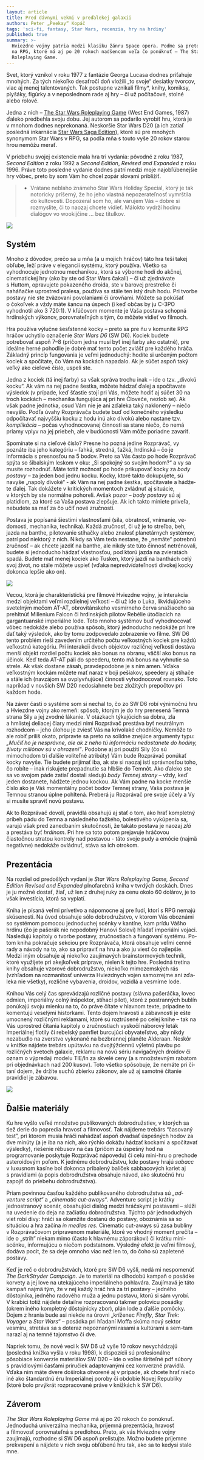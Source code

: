 ```yaml
---
layout: article
title: Pred dávnymi vekmi v preďalekej galaxii
authors: Peter „Peekay“ Kopáč
tags: 'sci-fi, fantasy, Star Wars, recenzia, hry na hrdiny'
published: true
summary: >-
  Hviezdne vojny patria medzi klasiku žánru Space opera. Poďme sa preto pozrieť
  na RPG, ktoré má aj po 20 rokoch nadšencom veľa čo ponúknuť – The Star Wars
  Roleplaying Game.
---
```

Svet, ktorý vznikol v roku 1977 z fantázie Georga Lucasa dodnes priťahuje mno­hých. Za tých niekoľko desaťročí doň vložili „to svoje“ desiatky tvorcov, viac aj menej talentovaných. Tak postupne vznikali filmy*, knihy, komiksy, plyšáky, figúrky a v neposlednom rade aj hry – či už počítačové, stolné alebo rolové. 

Jedna z nich – [The Star Wars Roleplaying Game](https://rpgforum.cz/anotace/star-wars-d6) (West End Games, 1987) ďaleko predbehla svoju dobu. Jej au­torom sa podarilo vyrobiť hru, ktorá je v mnohom dodnes neprekonaná. Nes­koršie Star Wars D20 (a ich zatiaľ posled­ná inkarnácia [Star Wars Saga Edition](https://rpgforum.cz/anotace/star-wars-saga-edition)),  ktoré sú pre mnohých synonymom Star Wars v RPG,  sa podľa mňa s touto vyše 20 rokov starou hrou nemôžu merať.

V priebehu svojej existencie mala hra tri vydania: pôvodné z roku 1987, _Second Edition_ z roku 1992 a _Second Edi­tion_, _Revised and Expanded_ z roku 1996. Práve toto posledné vydanie dodnes pa­trí medzi moje najobľúbenejšie hry vô­bec, preto by som Vám ho chcel zopár slovami priblížiť. 

> * Vrátane neblaho známeho Star Wars Holiday Special, ktorý je tak notoricky príšerný, že ho jeho vlastná nepozerateľnosť vymrštila do kultovosti. Dopozeral som ho, ale varujem Vás – dobre si rozmyslite, či to naozaj chcete vidieť. Málokto vydrží hodinu dialógov vo wookijčine ... bez titulkov.

![]({{site.baseurl}}/19/starwarsweg.jpg)


## Systém
Mnoho z dôvodov, prečo sa u mňa (a u mojich hráčov) táto hra teší takej obľu­be, leží práve v elegancii systému, ktorý používa. Všetko sa vyhodnocuje jednot­nou mechanikou, ktorá sa výborne hodí do akčnej, cinematickej hry (ako by ste od Star Wars čakali) – či už zjednávate s Huttom, opravujete pokazeného droi­da, ste v barovej prestrelke či naháňačke uprostred pralesa, používa sa stále ten istý druh hodu. Pri tvorbe postavy nie ste zväzovaní povolaniami či úrovňami. Môžete sa pokúšať o čokoľvek a vždy máte šancu na úspech (i keď občas by ju C-3PO vyhodnotil ako 3 720:1). V kľúčo­vom momente je Vaša postava schopná hrdinských výkonov, porovnateľných s tým, čo môžete vidieť vo filmoch. 

Hra používa výlučne šesťstenné koc­ky – preto sa pre ňu v komunite RPG hrá­čov uchytilo označenie _Star Wars D6_ (SW D6). Kociek budete potrebovať aspoň 7–8 (pričom jedna musí byť inej farby ako ostatné), pre ideálne herné pohodlie je dobré mať tento počet zvlášť pre každého hrá­ča. Základný princíp fungovania je veľmi jednoduchý: hodíte si určeným počtom kociek a spočítate, čo Vám na kockách napadalo. Ak je súčet aspoň taký veľký ako cieľové číslo, uspeli ste.  

Jedna z kociek (tá inej farby) sa však správa trochu inak – ide o tzv. „divokú kocku“. Ak vám na nej padne šestka, mô­žete hádzať ďalej a spočítavate výsledok (v prípade, keď šťastie stojí pri Vás, mô­žete hodiť aj súčet 30 na troch kockách – mechanika fungujúca aj pri hre Človeče, nezlob se). Ak však padne jednotka, osud Vám nie je ani zďaleka taký naklonený – niečo nevyšlo. Podľa úvahy Rozpráva­ča budete buď od konečného výsledku odpočítavať najvyššiu kocku z hodu inú ako divokú alebo nastane tzv. _komplikácia_ – počas vyhodnocovanej činnosti sa stane niečo, čo nemá priamy vplyv na jej priebeh, ale v budúcnosti Vám môže po­riadne zavariť.

Spomínate si na cieľové číslo? Pres­ne ho pozná jedine Rozprávač, vy pozná­te iba jeho kategóriu – ľahká, stredná, ťažká, hrdinská – čo je informácia s pres­nosťou na 5 bodov. Preto sa Vás často po hode Rozprávač spýta so šibalským leskom v oku: „Si spokojný so svojim ho­dom?“ a vy sa musíte rozhodnúť. Máte totiž možnosť po hode prikupovať kocky za _body postavy_ – za jeden bod jednu kocku. Kocky, ktoré takto dokupujete, sú navyše „napoly divoké“ - ak Vám na nej padne šestka, spočítavate a hádže­te ďalej. Tak dokážete v kritických mo­mentoch zvládnuť aj situácie, v ktorých by ste normálne pohoreli. Avšak pozor – _body postavy_ sú aj platidlom, za kto­ré sa Vaša postava zlepšuje. Ak ich takto miniete priveľa, nebudete sa mať za čo učiť nové zručnosti.

Postava je popísaná šiestimi vlast­nosťami (sila, obratnosť, vnímanie, ve­domosti, mechanika, technika). Každá zručnosť, či už je to streľba, beh, jazda na banthe, pilotovanie stíhačky alebo znalosť planetárnych systémov, patrí pod niektorý z nich. Nikdy sa Vám teda nestane, že „nemáte“ potrebnú zruč­nosť – ak chcete jazdiť na banthe, ale ni­kdy ste túto činnosť netrénovali, budete si jednoducho hádzať vlastnosťou, pod ktorú jazda na zvieratách spadá. Bude­te mať menej kociek ako Tusken, ktorý jazdí na banthách celý svoj život, no stá­le môžete uspieť (vďaka nepredvídateľ­nosti divokej kocky dokonca lepšie ako on).

![]({{site.baseurl}}/19/weg1.jpg)

Vecou, ktorá je charakteristická pre filmové Hviezdne vojny, je interak­cia medzi objektami veľmi rozdielnej veľkosti – či už ide o Luka, likvidujú­ceho svetelným mečom AT-AT, obrovitánskeho vesmírneho čer­va snažiaceho sa prehltnúť Milleni­um Falcon či hrdin­ských pilotov Re­bélie útočiacich na gargantuanské im­periálne lode. Toto mnoho systémov buď vyhodnocovať vôbec nedokáže alebo používa spôsob, ktorý jednoducho nedokáže pri hre dať taký výsledok, ako by tomu zodpove­dalo zobrazenie vo filme. SW D6 tento problém rieši zavedením určitého počtu veľkostných kociek pre každú veľkostnú kategóriu. Pri interakcii dvoch objektov rozličnej veľkosti dostáva menší objekt rozdiel počtu kociek ako bonus na obra­nu, väčší ako bonus na účinok. Keď teda AT-AT páli do speederu, tento má bonus na vyhnutie sa strele. Ak však dostane zásah, pravdepodobne je s ním amen. Vďaka veľkostným kockám môžete mať naraz v boji pešiakov, speedery aj stíhače a stále ich (navzájom sa ovplyvňujúce) činnosti vyhodnocovať rovnako. Toto napríklad v novších SW D20 nedosiah­nete bez zložitých prepočtov pri každom hode. 

Na záver časti o systéme som si ne­chal to, čo zo SW D6 robí výnimočnú hru a Hviezdne vojny ako remeň: spôsob, ktorým je do hry prenesená Temná stra­na Sily a jej zvodné lákanie. V otázkach týkajúcich sa dobra, zla a hmlistej delia­cej čiary medzi nimi Rozprávač prestá­va byť neutrálnym rozhodcom – jeho úlohou je zviesť Vás na krivolaké chod­níčky. Nemôže to ale robiť príliš okato, pripravte sa preto na solídne znejúce argumenty typu: _„Mučiť ho je nespráv­ne, ale ak z neho tú informáciu nedo­stanete do hodiny, životy miliónov sú v ohrození“_. Podobne aj pri použití Sily (čo sú mimochodom tri ďalšie voliteľné atribúty) Vám bude Rozprávač ponúkať kocky navyše. Tie budete prijímať iba, ak ste si naozaj istí správnosťou toho, čo robíte – inak riskujete prepadnutie sa hlbšie do Temnôt. Ako ďaleko ste sa vo svojom páde zatiaľ dostali sledujú _body Temnej strany_ – vždy, keď jeden dosta­nete, hádžete jednou kockou. Ak Vám padne na kocke menšie číslo ako je Váš momentálny počet bodov Temnej stra­ny, Vaša postava je Temnou stranou úpl­ne pohltená. Preberá ju Rozprávač pre svoje úče­ly a Vy si musíte spraviť novú postavu. 

Ak to Rozprávač do­volí, pravidlá obsahujú aj stať o tom, ako hrať kompletný príbeh pádu do Temna a následného ťažkého, bolestivého vy­kúpenia sa, varujú však pred zanedba­ním skutočnosti, že takáto postava je naozaj _zlá_ a prestáva byť _hrdinom_. Pri hre sa toto potom prejavuje hráčovou čiastočnou stratou kontroly nad posta­vou -  táto svoje pudy a emócie (najmä negatívne) nedokáže ovládnuť, stáva sa ich otrokom.

## Prezentácia
Na rozdiel od predošlých vydaní je _Star Wars Roleplaying Game,_ _Second Edition Revised and Expanded_ plnofarebná kni­ha v tvrdých doskách. Dnes je ju možné dostať, žiaľ, už len z druhej ruky za cenu okolo 60 dolárov, je to však investícia, ktorá sa vyplatí. 

Kniha je písaná veľmi prívetivo a ná­pomocne aj pre ľudí, ktorí s RPG nemajú skúsenosti. Na úvod obsahuje sólo dobrodružstvo, v ktorom Vás oboznámi so systé­mom pomocou jedno­duchej scénky v kantíne, kam prídu Vášho hrdinu (čo je pašerák nie ne­podobný Hanovi Solovi) hľadať imperiálni vojaci. Nasledujú kapitoly o tvorbe postavy, zručnostiach a fungovaní systému. Po­tom kniha pokračuje sekciou pre Rozprá­vača, ktorá obsahuje veľmi cenné rady a návody na to, ako sa pripraviť na hru a ako ju viesť čo najlepšie. Medzi iným obsahuje aj niekoľko zaujímavých brain­stormových techník, ktoré využijete pri akejkoľvek príprave, nielen k tejto hre. Posledná tretina knihy obsahuje vzorové dobrodružstvo, niekoľko mimozemských rás (vzhľadom na rozmanitosť univerza Hviezdnych vojen samozrejme ani zďa­leka nie všetky), rozličné vybavenia, dro­idov, vozidlá a vesmírne lode.

Knihou Vás celý čas sprevádzajú rozličné postavy (slávna pašeráčka, lo­vec odmien, imperiálny colný inšpek­tor, stíhací pilot), ktoré z postranných bublín ponúkajú svoju mienku na to, čo práve čítate v hlavnom texte, prípadne to komentujú veselými historkami. Ten­to dojem hravosti a zábavnosti je ešte umocnený rozličnými reklamami, ktoré sú roztrúsené po celej knihe – tak na Vás uprostred čítania kapitoly o zručnos­tiach vyskočí náborový leták Imperiál­nej flotily či rebelský pamflet burcujúci obyvateľstvo, aby nikdy nezabudlo na zverstvo vykonané na bezbrannej pla­néte Alderaan. Neskôr v knižke nájdete trebárs upútavku na dvojtýždennú výlet­nú plavbu po rozličných svetoch galaxie, reklamu na novú sériu navigačných dro­idov či oznam o výpredaji modelu TIE/ln za skvelé ceny (a s množstevným raba­tom pri objednávkach nad 200 kusov). Toto všetko spôsobuje, že nemáte pri čí­taní dojem, že držíte suchú zbierku záko­nov, ale už aj samotné čítanie pravidiel je zábavou. 

![]({{site.baseurl}}/19/weg2.jpg)


## Ďalšie materiály
Ku hre vyšlo veľké množstvo publikova­ných dobrodružstiev, v ktorých sa tiež derie do popredia hravosť a filmovosť. Tak nájdeme trebárs “časovaný test”, pri ktorom musia hráči nahádzať aspoň dvadsať úspešných hodov za dve minúty (a je iba na nich, ako rýchlo dokážu hád­zať kockami a spočítavať výsledky), rie­šenie rébusov na čas (pričom za úspeš­ný hod na programovanie poskytuje Rozprávač nápovedu) či celú mini-hru o prechode asteroidovým poľom. K jed­nému dobrodružstvu, kde postavy hrajú _sabacc_ v luxusnom kasíne bol dokonca pribalený balíček sabbacových kariet aj s pravidlami (a popis dobrodružstva ob­sahuje návod, ako skutočnú hru zapojiť do priebehu dobrodružstva). 

Priam povinnou časťou každého publikovaného dobrodružstva sú _„ad­venture script“_ a _„cinematic cut-aways“_. Adventure script je krátky jednostrano­vý scenár, obsahujúci dialóg medzi hráč­skymi postavami – slúži na uvedenie do deja na začiatku dobrodružstva. Týchto pár jednoduchých viet robí divy: hráči sa okamžite dostanú do postavy, obozná­mia sa so situáciou a hra začína _in medias res_. Cinematic cut-aways sú zasa bubliny v Rozprávačovom pripravenom materi­ále, ktoré vo vhodný moment prečíta – ide o „strih“ niekam mimo (často k hlav­nému záporákovi) či krátku mini-scénku, informujúcu o niečom podstatnom. Vý­sledný efekt je veľmi filmový, dodáva pocit, že sa deje omnoho viac než len to, do čoho sú zapletené postavy. 

Keď je reč o dobrodružstvách, ktoré pre SW D6 vyšli, nedá mi nespomenúť _The DarkStryder Campaign_. Je to ma­teriál na dlhodobú kampaň o posádke korvety a jej love na utekajúceho impe­riálneho pohlavára. Zaujímavá je táto kampaň najmä tým, že v nej každý hráč hrá za tri postavy – jedného dôstojní­ka, jedného radového muža a jednu postavu, ktorú si sám vyrobí. V krabi­ci totiž nájdete detailne rozpracovanú takmer polovicu posádky (okrem iného kompletný dôstojnícky zbor), plán lode a ďalšie pomôcky. Dojem z hrania bude asi niekde na úrovni „kríženec _Firefly_, _Star Trek: Voyager_ a _Star Wars_“ – posád­ka pri hľadaní Moffa skúma nový sektor vesmíru, stretáva sa s doteraz nepozna­nými rasami a kultúrami a sem-tam na­razí aj na temné tajomstvo či dve.  

Napriek tomu, že nové veci k SW D6 už vyše 10 rokov nevychádzajú (posled­ná knižka vyšla v roku 1998), k dispozícii sú profesionálne pôsobiace konverzie materiálov SW D20 – ide o voľne šíri­teľné pdf súbory s pravidlovými časťami príručiek adaptovanými cez konverzné pravidlá. Vďaka nim máte dvere doširo­ka otvorené aj v prípade, ak chcete hrať niečo iné ako štandardnú éru Imperiál­nej poroby či obdobie Novej Republiky (ktoré bolo prvýkrát rozpracované práve v knižkách k SW D6).

## Záverom
_The Star Wars Roleplaying Game_ má aj po 20 rokoch čo ponúknuť. Jednoduchá univerzálna mechanika, príjemná pre­zentácia, hravosť a filmovosť porovna­teľná s predlohou. Preto, ak vás Hviezd­ne vojny zaujímajú, rozhodne si SW D6 aspoň prelistujte. Možno budete prí­jemne prekvapení a nájdete v nich svoju obľúbenú hru tak, ako sa to kedysi stalo mne.
